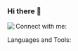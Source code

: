 ### Hi there 👋

<img align="left" src="https://github-readme-stats.vercel.app/api/top-langs/?username=dincersakaoglu&layout=donut-vertical"/>

Connect with me:

Languages and Tools:
